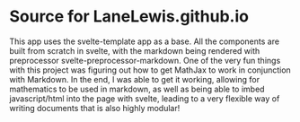 # Source for LaneLewis.github.io
This app uses the svelte-template app as a base. All the components are built from scratch in svelte, with the markdown being rendered with preprocessor svelte-preprocessor-markdown. One of the very fun things with this project was figuring out how to get MathJax to work in conjunction with Markdown. In the end, I was able to get it working, allowing for mathematics to be used in markdown, as well as being able to imbed javascript/html into the page with svelte, leading to a very flexible way of writing documents that is also highly modular!
